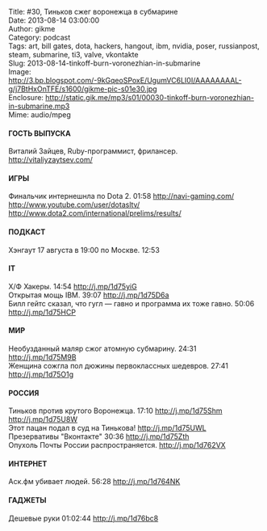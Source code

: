 Title: #30, Тиньков сжег воронежца в субмарине  
Date: 2013-08-14 03:00:00  
Author: gikme  
Category: podcast  
Tags: art, bill gates, dota, hackers, hangout, ibm, nvidia, poser, russianpost, steam, submarine, ti3, valve, vkontakte  
Slug: 2013-08-14-tinkoff-burn-voronezhian-in-submarine  
Image: http://3.bp.blogspot.com/-9kGqeoSPoxE/UgumVC6LI0I/AAAAAAAAL-g/j7BtHxOnTFE/s1600/gikme-pic-s01e30.jpg  
Enclosure: http://static.gik.me/mp3/s01/00030-tinkoff-burn-voronezhian-in-submarine.mp3  
Mime: audio/mpeg

#### ГОСТЬ ВЫПУСКА

Виталий Зайцев, Ruby-программист, фрилансер.  
<http://vitaliyzaytsev.com/>

#### ИГРЫ

Финальчик интернешнла по Dota 2. 01:58 <http://navi-gaming.com/>  
<http://www.youtube.com/user/dotasltv/>  
<http://www.dota2.com/international/prelims/results/>

#### ПОДКАСТ

Хэнгаут 17 августа в 19:00 по Москве. 12:53

#### IT

Х/Ф Хакеры. 14:54 <http://j.mp/1d75yiG>  
Открытая мощь IBM. 39:07 <http://j.mp/1d75D6a>  
Билл гейтс сказал, что гугл — гавно и программа их тоже гавно. 50:06  
<http://j.mp/1d75HCP>

#### МИР

Необузданный маляр сжог атомную субмарину. 24:31  
<http://j.mp/1d75M9B>  
Женщина сожгла пол дюжины первоклассных шедевров. 27:41  
<http://j.mp/1d75O1g>

#### РОССИЯ

Тиньков против крутого Воронежца. 17:10 <http://j.mp/1d75Shm>  
<http://j.mp/1d75U8W>  
Этот пацан подал в суд на Тинькова! <http://j.mp/1d75UWL>  
Презервативы "Вконтакте" 30:36 <http://j.mp/1d75Zth>  
Опухоль Почты России распространяется. <http://j.mp/1d762VX>

#### ИНТЕРНЕТ

Аск.фм убивает людей. 56:28 <http://j.mp/1d764NK>

#### ГАДЖЕТЫ

Дешевые руки 01:02:44 <http://j.mp/1d76bc8>

